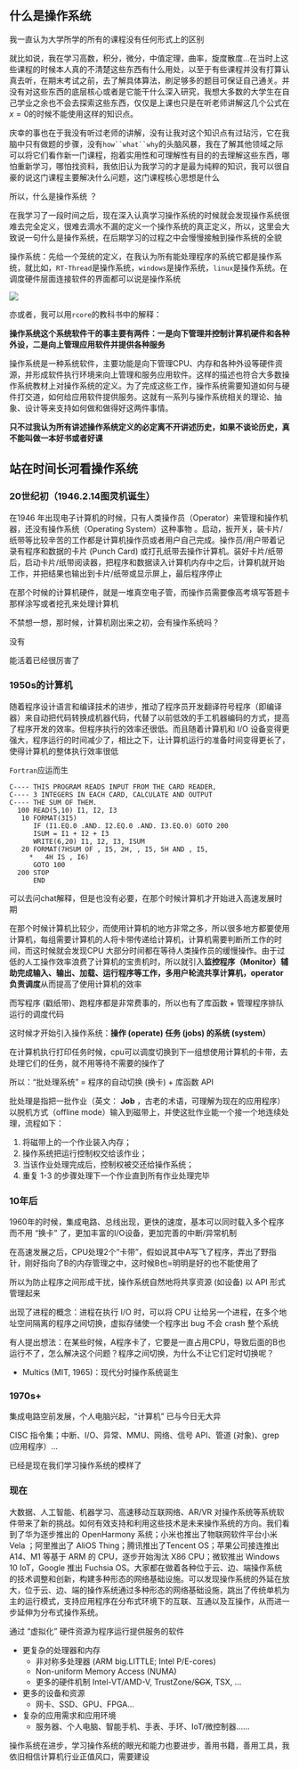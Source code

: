 ## 什么是操作系统

我一直认为大学所学的所有的课程没有任何形式上的区别

就比如说，我在学习高数，积分，微分，中值定理，曲率，旋度散度…在当时上这些课程的时候本人真的不清楚这些东西有什么用处，以至于有些课程并没有打算认真去听，在期末考试之前，去了解具体算法，刷足够多的题目可保证自己通关。并没有对这些东西的底层核心或者是它能干什么深入研究，我想大多数的大学生在自己学业之余也不会去探索这些东西，仅仅是上课也只是在听老师讲解这几个公式在$x=0$的时候不能使用这样的知识点。

庆幸的事也在于我没有听过老师的讲解，没有让我对这个知识点有过玷污，它在我脑中只有做题的步骤，没有`how``what``why`的头脑风暴，我在了解其他领域之际可以将它们看作新一门课程，抱着实用性和可理解性有目的的去理解这些东西，哪怕重新学习，哪怕找资料，我依旧认为我学习的才是最为纯粹的知识，我可以很自豪的说这门课程主要解决什么问题，这门课程核心思想是什么



所以，什么是操作系统 ？



在我学习了一段时间之后，现在深入认真学习操作系统的时候就会发现操作系统很难去完全定义，很难去滴水不漏的定义一个操作系统的真正定义，所以，这里会大致说一句什么是操作系统，在后期学习的过程之中会慢慢接触到操作系统的全貌

操作系统：先给一个笼统的定义，在我认为所有能处理程序的系统它都是操作系统，就比如，`RT-Thread`是操作系统，`windows`是操作系统，`linux`是操作系统。在调度硬件层面连接软件的界面都可以说是操作系统

![](/home/plote/图片/computer-hw-sw.png)

亦或者，我可以用`rcore`的教科书中的解释：

**操作系统这个系统软件干的事主要有两件：一是向下管理并控制计算机硬件和各种外设，二是向上管理应用软件并提供各种服务**

操作系统是一种系统软件，主要功能是向下管理CPU、内存和各种外设等硬件资源，并形成软件执行环境来向上管理和服务应用软件。这样的描述也符合大多数操作系统教材上对操作系统的定义。为了完成这些工作，操作系统需要知道如何与硬件打交道，如何给应用软件提供服务。这就有一系列与操作系统相关的理论、抽象、设计等来支持如何做和做得好这两件事情。

**只不过我认为所有讲述操作系统定义的必定离不开讲述历史，如果不谈论历史，真不能叫做一本好书或者好课**

## 站在时间长河看操作系统

### 20世纪初（1946.2.14图灵机诞生）

在1946 年出现电子计算机的时候，只有人类操作员（Operator）来管理和操作机器，还没有操作系统（Operating System）这种事物 。启动，扳开关，装卡片/纸带等比较辛苦的工作都是计算机操作员或者用户自己完成。操作员/用户带着记录有程序和数据的卡片 (Punch Card) 或打孔纸带去操作计算机。装好卡片/纸带后，启动卡片/纸带阅读器，把程序和数据读入计算机内存中之后，计算机就开始工作，并把结果也输出到卡片/纸带或显示屏上，最后程序停止

在那个时候的计算机硬件，就是一堆真空电子管，而操作员需要像高考填写答题卡那样涂写或者挖孔来处理计算机

不禁想一想，那时候，计算机刚出来之初，会有操作系统吗？

没有

能活着已经很厉害了



### 1950s的计算机

随着程序设计语言和编译技术的进步，推动了程序员开发翻译符号程序（即编译器）来自动把代码转换成机器代码，代替了以前低效的手工机器编码的方式，提高了程序开发的效率。但程序执行的效率还很低。而且随着计算机和 I/O 设备变得更强大，程序运行的时间减少了，相比之下，让计算机运行的准备时间变得更长了，使得计算机的整体执行效率很低

`Fortran`应运而生

```
C---- THIS PROGRAM READS INPUT FROM THE CARD READER,
C---- 3 INTEGERS IN EACH CARD, CALCULATE AND OUTPUT
C---- THE SUM OF THEM.
  100 READ(5,10) I1, I2, I3
   10 FORMAT(3I5)
      IF (I1.EQ.0 .AND. I2.EQ.0 .AND. I3.EQ.0) GOTO 200
      ISUM = I1 + I2 + I3
      WRITE(6,20) I1, I2, I3, ISUM
   20 FORMAT(7HSUM OF , I5, 2H, , I5, 5H AND , I5,
     *   4H IS , I6)
      GOTO 100
  200 STOP
      END
```

可以去问chat解释，但是也没有必要，在那个时候计算机才开始进入高速发展时期

在那个时候计算机比较少，而使用计算机的地方非常之多，所以很多地方都要使用计算机，每组需要计算机的人将卡带传递给计算机，计算机需要判断所工作的时间，而这时候就会发现CPU 大部分时间都在等待人类操作员的缓慢操作。由于过低的人工操作效率浪费了计算机的宝贵机时，所以就引入**监控程序（Monitor）辅助完成输入、输出、加载、运行程序等工作，多用户轮流共享计算机，operator 负责调度**从而提高了使用计算机的效率

而写程序 (戳纸带)、跑程序都是非常费事的，所以也有了库函数 + 管理程序排队运行的调度代码

这时候才开始引入操作系统：**操作 (operate) 任务 (jobs) 的系统 (system）**

在计算机执行打印任务时候，cpu可以调度切换到下一组想使用计算机的卡带，去处理它们的任务，就不用等待不需要的操作了

所以：“批处理系统” = 程序的自动切换 (换卡) + 库函数 API



批处理是指把一批作业（英文： **Job** ，古老的术语，可理解为现在的应用程序）以脱机方式（offline mode）输入到磁带上，并使这批作业能一个接一个地连续处理，流程如下：

1. 将磁带上的一个作业装入内存；
2. 操作系统把运行控制权交给该作业；
3. 当该作业处理完成后，控制权被交还给操作系统；
4. 重复 1-3 的步骤处理下一个作业直到所有作业处理完毕

### 10年后

1960年的时候，集成电路、总线出现，更快的速度，基本可以同时载入多个程序而不用 “换卡” 了，更加丰富的I/O设备，更加完善的中断/异常机制

在高速发展之后，CPU处理2个“卡带”，假如说其中A写飞了程序，弄出了野指针，刚好指向了B的内存管理之中，这时候B也=明明是好的也不能使用了

所以为防止程序之间形成干扰，操作系统自然地将共享资源 (如设备) 以 API 形式管理起来

出现了进程的概念：进程在执行 I/O 时，可以将 CPU 让给另一个进程，在多个地址空间隔离的程序之间切换，虚拟存储使一个程序出 bug 不会 crash 整个系统

有人提出想法：在某些时候，A程序卡了，它要是一直占用CPU，导致后面的B也运行不了，怎么解决这个问题？程序之间切换，为什么不让它们定时切换呢？

- Multics (MIT, 1965)：现代分时操作系统诞生



### 1970s+

集成电路空前发展，个人电脑兴起，“计算机” 已与今日无大异

CISC 指令集；中断、I/O、异常、MMU、网络、信号 API、管道 (对象)、grep (应用程序）…

已经是现在我们学习操作系统的模样了



### 现在

大数据、人工智能、机器学习、高速移动互联网络、AR/VR 对操作系统等系统软件带来了新的挑战。如何有效支持和利用这些技术是未来操作系统的方向。我们看到了华为逐步推出的 OpenHarmony 系统；小米也推出了物联网软件平台小米 Vela ；阿里推出了 AliOS Thing；腾讯推出了Tencent OS；苹果公司接连推出 A14、M1 等基于 ARM 的 CPU，逐步开始淘汰 X86 CPU；微软推出 Windows 10 IoT，Google 推出 Fuchsia OS。大家都在做着各种位于云、边、端操作系统的技术调整和创新，构建多种形态的网络基础设施。可以发现操作系统的外延在放大，位于云、边、端的操作系统通过多种形态的网络基础设施，跳出了传统单机为主的运行模式，支持应用程序在分布式环境下的互联、互通以及互操作，从而进一步延伸为分布式操作系统。

通过 “虚拟化” 硬件资源为程序运行提供服务的软件

- 更复杂的处理器和内存
  - 非对称多处理器 (ARM big.LITTLE; Intel P/E-cores)
  - Non-uniform Memory Access (NUMA)
  - 更多的硬件机制 Intel-VT/AMD-V, TrustZone/~~SGX~~, TSX, ...
- 更多的设备和资源
  - 网卡、SSD、GPU、FPGA...
- 复杂的应用需求和应用环境
  - 服务器、个人电脑、智能手机、手表、手环、IoT/微控制器……



操作系统在进步，学习操作系统的眼光和能力也要进步，善用书籍，善用工具，我依旧相信计算机行业正值风口，需要建设
